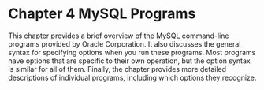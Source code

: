 # Chapter 4 MySQL Programs

This chapter provides a brief overview of the MySQL command-line programs provided by Oracle Corporation. It also discusses the general syntax for specifying options when you run these programs. Most programs have options that are specific to their own operation, but the option syntax is similar for all of them. Finally, the chapter provides more detailed descriptions of individual programs, including which options they recognize.